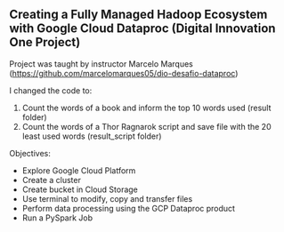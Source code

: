 ## Creating a Fully Managed Hadoop Ecosystem with Google Cloud Dataproc (Digital Innovation One Project)
Project was taught by instructor Marcelo Marques (https://github.com/marcelomarques05/dio-desafio-dataproc)

I changed the code to:
1) Count the words of a book and inform the top 10 words used (result folder) 
2) Count the words of a Thor Ragnarok script and save file with the 20 least used words (result_script folder)

Objectives:
* Explore Google Cloud Platform
* Create a cluster
* Create bucket in Cloud Storage
* Use terminal to modify, copy and transfer files
* Perform data processing using the GCP Dataproc product
* Run a PySpark Job
